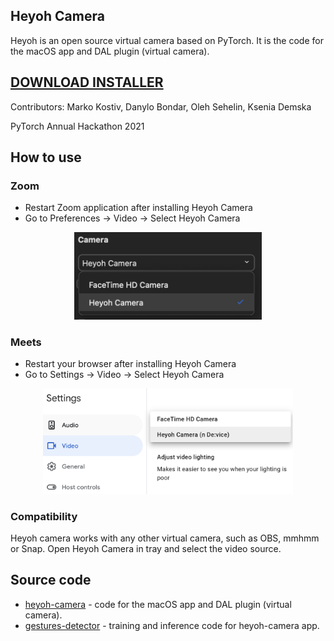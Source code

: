 ## Heyoh Camera

Heyoh is an open source virtual camera based on PyTorch. It is the code for the macOS app and DAL plugin (virtual camera).

## [DOWNLOAD INSTALLER](https://l.linklyhq.com/l/dcFk)

Contributors: Marko Kostiv, Danylo Bondar, Oleh Sehelin, Ksenia Demska

PyTorch Annual Hackathon 2021
## How to use

### Zoom
- Restart Zoom application after installing Heyoh Camera
- Go to Preferences -> Video -> Select Heyoh Camera
<p align="center">
<img src="docs/images/zoom-heyoh-camera.png" alt="drawing" width="300"/>
</p>

### Meets
- Restart your browser after installing Heyoh Camera
- Go to Settings -> Video -> Select Heyoh Camera
<p align="center">
<img src="docs/images/meets-heyoh-camera.png" alt="drawing" width="400"/>
</p>

### Compatibility
Heyoh camera works with any other virtual camera, such as OBS, mmhmm or Snap. Open Heyoh Camera in tray and select the video source.


## Source code

- [heyoh-camera](https://github.com/heyoh-app/heyoh-camera) - code for the macOS app and DAL plugin (virtual camera).
- [gestures-detector](https://github.com/heyoh-app/gestures-detector) - training and inference code for heyoh-camera app.


